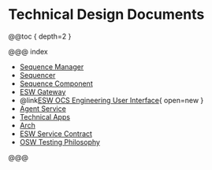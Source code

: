 # Technical Design Documents

@@toc { depth=2 }

@@@ index

- [Sequence Manager](sequence-manager-tech.md)
- [Sequencer](sequencer-tech.md)
- [Sequence Component](sequence-component-tech.md)
- [ESW Gateway](gateway-tech.md)
- @link[ESW OCS Engineering User Interface](https://tmtsoftware.github.io/esw-ocs-eng-ui/0.1.0-SNAPSHOT/){ open=new }
- [Agent Service](agent-service-tech.md)
- [Technical Apps](apps/apps-index.md)
- [Arch](esw-application-parts.md)
- [ESW Service Contract](contracts.md)
- [OSW Testing Philosophy](testing-philosophy.md)

@@@
